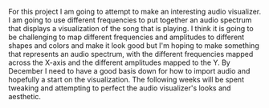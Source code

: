 For this project I am going to attempt to make an interesting audio visualizer. I am going to use different frequencies to put together an audio spectrum that displays a visualization of the song that is playing. I think it is going to be challenging to map different frequencies and amplitudes to different shapes and colors and make it look good but I'm hoping to make something that represents an audio spectrum, with the different frequencies mapped across the X-axis and the different amplitudes mapped to the Y. By December I need to have a good basis down for how to import audio and hopefully a start on the visualization. The following weeks will be spent tweaking and attempting to perfect the audio visualizer's looks and aesthetic.
